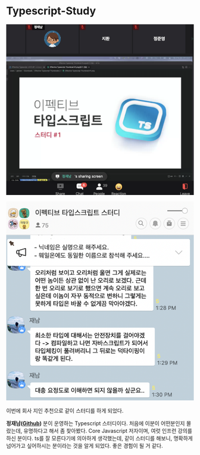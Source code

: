 # Typescript-Study

![](.gitbook/assets/screen-shot-2021-07-29-at-10.25.47-am.png)

![](.gitbook/assets/ts-study.png)

이번에 회사 지인 추천으로 같이 스터디를 하게 되었다.

**정재남\(**[**Github**](https://github.com/roy-jung)**\)** 분이 운영하는 Typescript 스터디이다. 처음에 이분이 어떤분인지 몰랐는데, 유명하다고 해서 좀 찾아봤다. Core Javascript 저자이며, 여럿 인프런 강의를 하신 분이다. ts를 잘 모른다기에 의아하게 생각했는데, 같이 스터디를 해보니, 명확하게 넘어가고 싶어하시는 분이라는 것을 알게 되었다. 좋은 경험이 될 거 같다.







